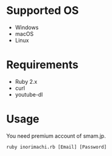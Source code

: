 # Supported OS
- Windows
- macOS
- Linux

# Requirements
- Ruby 2.x
- curl
- youtube-dl

# Usage
You need premium account of smam.jp.

    ruby inorimachi.rb [Email] [Password]
